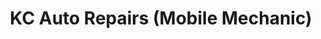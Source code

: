 ---
title: "KC Auto Repairs (Mobile Mechanic)"
url: /hove/kc-auto-repairs-mobile-mechanic/
shop: Autowerkstatt
---